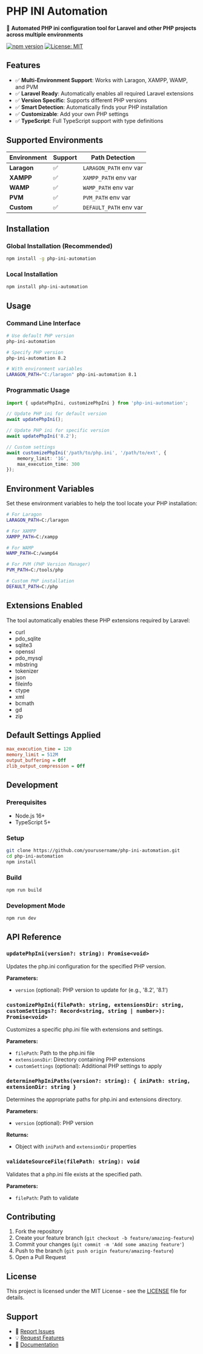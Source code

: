 # PHP INI Automation

🚀 **Automated PHP ini configuration tool for Laravel and other PHP projects across multiple environments**

[![npm version](https://badge.fury.io/js/php-ini-automation.svg)](https://badge.fury.io/js/php-ini-automation)
[![License: MIT](https://img.shields.io/badge/License-MIT-yellow.svg)](https://opensource.org/licenses/MIT)

## Features

- ✅ **Multi-Environment Support**: Works with Laragon, XAMPP, WAMP, and PVM
- ✅ **Laravel Ready**: Automatically enables all required Laravel extensions
- ✅ **Version Specific**: Supports different PHP versions
- ✅ **Smart Detection**: Automatically finds your PHP installation
- ✅ **Customizable**: Add your own PHP settings
- ✅ **TypeScript**: Full TypeScript support with type definitions

## Supported Environments

| Environment | Support | Path Detection |
|-------------|---------|----------------|
| **Laragon** | ✅ | `LARAGON_PATH` env var |
| **XAMPP** | ✅ | `XAMPP_PATH` env var |
| **WAMP** | ✅ | `WAMP_PATH` env var |
| **PVM** | ✅ | `PVM_PATH` env var |
| **Custom** | ✅ | `DEFAULT_PATH` env var |

## Installation

### Global Installation (Recommended)

```bash
npm install -g php-ini-automation
```

### Local Installation

```bash
npm install php-ini-automation
```

## Usage

### Command Line Interface

```bash
# Use default PHP version
php-ini-automation

# Specify PHP version
php-ini-automation 8.2

# With environment variables
LARAGON_PATH="C:/laragon" php-ini-automation 8.1
```

### Programmatic Usage

```typescript
import { updatePhpIni, customizePhpIni } from 'php-ini-automation';

// Update PHP ini for default version
await updatePhpIni();

// Update PHP ini for specific version
await updatePhpIni('8.2');

// Custom settings
await customizePhpIni('/path/to/php.ini', '/path/to/ext', {
    memory_limit: '1G',
    max_execution_time: 300
});
```

## Environment Variables

Set these environment variables to help the tool locate your PHP installation:

```bash
# For Laragon
LARAGON_PATH=C:/laragon

# For XAMPP
XAMPP_PATH=C:/xampp

# For WAMP
WAMP_PATH=C:/wamp64

# For PVM (PHP Version Manager)
PVM_PATH=C:/tools/php

# Custom PHP installation
DEFAULT_PATH=C:/php
```

## Extensions Enabled

The tool automatically enables these PHP extensions required by Laravel:

- curl
- pdo_sqlite
- sqlite3
- openssl
- pdo_mysql
- mbstring
- tokenizer
- json
- fileinfo
- ctype
- xml
- bcmath
- gd
- zip

## Default Settings Applied

```ini
max_execution_time = 120
memory_limit = 512M
output_buffering = Off
zlib_output_compression = Off
```

## Development

### Prerequisites

- Node.js 16+
- TypeScript 5+

### Setup

```bash
git clone https://github.com/yourusername/php-ini-automation.git
cd php-ini-automation
npm install
```

### Build

```bash
npm run build
```

### Development Mode

```bash
npm run dev
```

## API Reference

### `updatePhpIni(version?: string): Promise<void>`

Updates the php.ini configuration for the specified PHP version.

**Parameters:**
- `version` (optional): PHP version to update for (e.g., '8.2', '8.1')

### `customizePhpIni(filePath: string, extensionsDir: string, customSettings?: Record<string, string | number>): Promise<void>`

Customizes a specific php.ini file with extensions and settings.

**Parameters:**
- `filePath`: Path to the php.ini file
- `extensionsDir`: Directory containing PHP extensions
- `customSettings` (optional): Additional PHP settings to apply

### `determinePhpIniPaths(version?: string): { iniPath: string, extensionDir: string }`

Determines the appropriate paths for php.ini and extensions directory.

**Parameters:**
- `version` (optional): PHP version

**Returns:**
- Object with `iniPath` and `extensionDir` properties

### `validateSourceFile(filePath: string): void`

Validates that a php.ini file exists at the specified path.

**Parameters:**
- `filePath`: Path to validate

## Contributing

1. Fork the repository
2. Create your feature branch (`git checkout -b feature/amazing-feature`)
3. Commit your changes (`git commit -m 'Add some amazing feature'`)
4. Push to the branch (`git push origin feature/amazing-feature`)
5. Open a Pull Request

## License

This project is licensed under the MIT License - see the [LICENSE](LICENSE) file for details.

## Support

- 🐛 [Report Issues](https://github.com/yourusername/php-ini-automation/issues)
- 💡 [Request Features](https://github.com/yourusername/php-ini-automation/issues)
- 📖 [Documentation](https://github.com/yourusername/php-ini-automation#readme)
